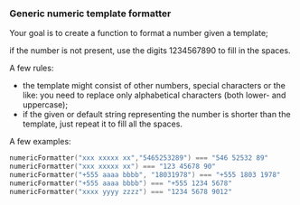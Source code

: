 ### Generic numeric template formatter

Your goal is to create a function to format a number given a template; 

if the number is not present, use the digits 1234567890 to fill in the spaces.

A few rules:

* the template might consist of other numbers, special characters or the like: you need to replace only alphabetical characters (both lower- and uppercase);
* if the given or default string representing the number is shorter than the template, just repeat it to fill all the spaces.

A few examples:
```c
numericFormatter("xxx xxxxx xx","5465253289") === "546 52532 89"
numericFormatter("xxx xxxxx xx") === "123 45678 90"
numericFormatter("+555 aaaa bbbb", "18031978") === "+555 1803 1978"
numericFormatter("+555 aaaa bbbb") === "+555 1234 5678"
numericFormatter("xxxx yyyy zzzz") === "1234 5678 9012"
